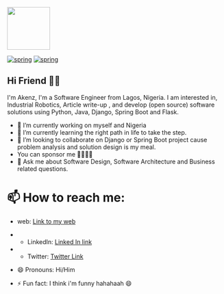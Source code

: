 <img src="https://res.cloudinary.com/akenz-enterprise/image/upload/v1635410739/my_image_w8v7sz.jpg" height="100" justify-content= "center"/>

<!-- width="400" height="500"  align-items="center" -->
[![spring](https://img.shields.io/badge/Spring-boot-orange)](https://github.com/akenz1901)
[![spring](https://img.shields.io/badge/Django-Rest-lemon)](https://github.com/akenz1901)

## Hi Friend 👋🏻

I'm Akenz, I'm a Software Engineer from Lagos, Nigeria.
I am interested in, Industrial Robotics, Article write-up , and develop (open source) software solutions
using Python, Java, Django, Spring Boot and Flask.

- 🔭 I’m currently working on myself and Nigeria
- 🌱 I’m currently learning the right path in life to take the step.
- 👯 I’m looking to collaborate on Django or Spring Boot project cause problem analysis and solution design is my meal.
-  You can sponsor me 🤜🏻🤛🏻
- 💬 Ask me about Software Design, Software Architecture and Business related questions.
# 📫 How to reach me:
- web: [Link to my web](https://e-app-shop.herokuapp.com)
- - LinkedIn: [Linked In link](https://www.linkedin.com/in/akinsanya-m-0585661ab)
- - Twitter: [Twitter Link](twitter.com/akenz1901)

- 😄 Pronouns: Hi/Him
- ⚡ Fun fact: I think i'm funny hahahaah 😄

